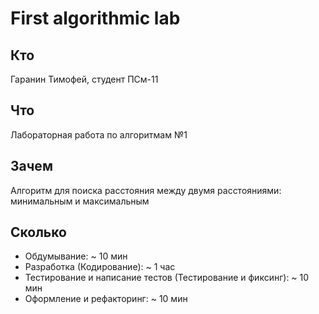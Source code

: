 # First algorithmic lab

## Кто
Гаранин Тимофей, студент ПСм-11

## Что
Лабораторная работа по алгоритмам №1

## Зачем
Алгоритм для поиска расстояния между двумя расстояниями: минимальным и максимальным

## Сколько
* Обдумывание: ~ 10 мин
* Разработка (Кодирование): ~ 1 час
* Тестирование и написание тестов (Тестирование и фиксинг): ~ 10 мин
* Оформление и рефакторинг: ~ 10 мин

